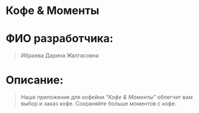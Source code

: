 # Кофе & Моменты
# ФИО разработчика:
>Ибраева Дарина Жалгасовна
# Описание:
>Наше приложение для кофейни *"Кофе & Моменты"* облегчит вам выбор и заказ кофе. Сохраняйте больше моментов с кофе.
